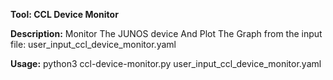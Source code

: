**Tool: CCL Device Monitor**

**Description:**
Monitor The JUNOS device And Plot The Graph from the input file: user_input_ccl_device_monitor.yaml

**Usage:**
python3 ccl-device-monitor.py user_input_ccl_device_monitor.yaml 